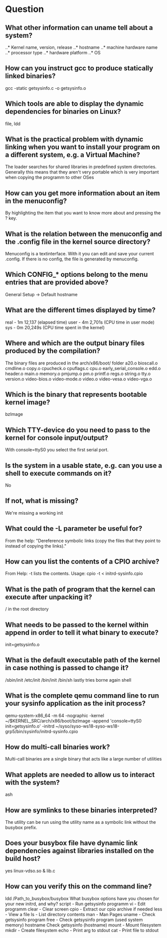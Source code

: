 # Question
## What other information can uname tell about a system?
..* Kernel name, version, release
..* hostname
..* machine hardware name
..* processor type
..* hardware platform
..* OS
## How can you instruct gcc to produce statically linked binaries?
gcc -static getsysinfo.c -o getsysinfo.o
## Which tools are able to display the dynamic dependencies for binaries on Linux?
file, ldd
## What is the practical problem with dynamic linking when you want to install your program on a different system, e.g. a Virtual Machine?
The loader searches for shared libraries in predefined system directories. Generally this means that they aren't very portable which is very important when copying the programm to other OSes
## How can you get more information about an item in the menuconfig?
By highlighting the item that you want to know more about and pressing the ? key.
## What is the relation between the menuconfig and the .config file in the kernel source directory?
Menuconfig is a textinterface. With it you can edit and save your current .config. If there is no config, the file is generated by menuconfig.
## Which CONFIG_* options belong to the menu entries that are provided above?
General Setup -> Default hostname
## What are the different times displayed by time?
real	- 1m 12,137 (elapsed time)
user	- 4m 2,701s (CPU time in user mode)
sys 	- 0m 20,249s (CPU time spent in the kernel)
## Where and which are the output binary files produced by the compilation?
The binary files are produced in the arch/x86/boot/ folder
a20.o
bioscall.o
cmdline.o
copy.o
cpucheck.o
cpuflags.c
cpu.o
early_serial_console.o
edd.o
header.o
main.o
memory.o
pmjump.o
pm.o
printf.o
regs.o
string.o
tty.o
version.o
video-bios.o
video-mode.o
video.o
video-vesa.o
video-vga.o
## Which is the binary that represents bootable kernel image?
bzImage
## Which TTY-device do you need to pass to the kernel for console input/output?
With console=ttyS0 you select the first serial port.
## Is the system in a usable state, e.g. can you use a shell to execute commands on it?
No
## If not, what is missing?
We're missing a working init
## What could the -L parameter be useful for?
From the help: "Dereference  symbolic  links  (copy  the files that they point to instead of copying the links)."
## How can you list the contents of a CPIO archive?
From Help: -t lists the contents. Usage: cpio -t < initrd-sysinfo.cpio
## What is the path of program that the kernel can execute after unpacking it?
/ in the root directory
## What needs to be passed to the kernel within append in order to tell it what binary to execute?
init=getsysinfo.o
## What is the default executable path of the kernel in case nothing is passed to change it?
/sbin/init
/etc/init
/bin/init
/bin/sh lastly tries borne again shell
## What is the complete qemu command line to run your sysinfo application as the init process?
qemu-system-x86_64 -m 64 -nographic -kernel ~/$KERNEL_SRC/arch/x86/boot/bzImage -append 'console=ttyS0 init=getsysinfo.o' -initrd ~/syso/syso-ws18-syso-ws18-grp5/bin/sysinfo/initrd-sysinfo.cpio
## How do multi-call binaries work?
Multi-call binaries are a single binary that acts like a large number of utilities
## What applets are needed to allow us to interact with the system?
ash
## How are symlinks to these binaries interpreted?
The utility can be run using the utility name as a symbolic link without the busybox prefix.
## Does your busybox file have dynamic link dependencies against libraries installed on the build host?
yes linux-vdso.so & lib.c
## How can you verify this on the command line?
ldd /Path_to_busybox/busybox
What busybox options have you chosen for your new initrd, and why?
script - Run getsysinfo programm
vi - Edit programm
clear - Clear screen
cpio - Extract our cpio archive if needed
less - View a file
ls - List directory contents
man - Man Pages
uname - Check getsysinfo program
free - Check getsysinfo program (used system memory)
hostname Check getsysinfo (hostname)
mount - Mount filesystem
mkdir - Create filesystem
echo - Print arg to stdout
cat - Print file to stdout